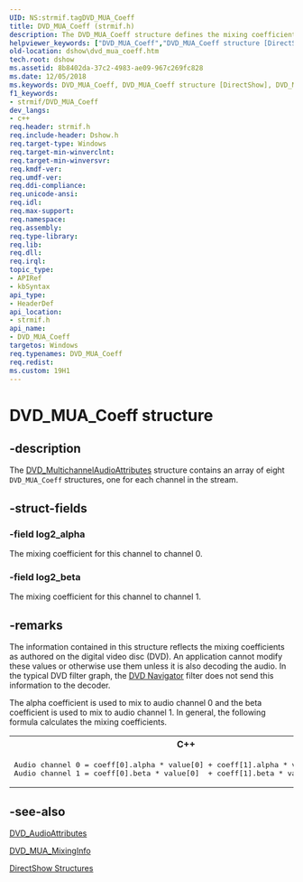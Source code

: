 ```yaml
---
UID: NS:strmif.tagDVD_MUA_Coeff
title: DVD_MUA_Coeff (strmif.h)
description: The DVD_MUA_Coeff structure defines the mixing coefficients for one channel in a multichannel audio stream. The DVD_MultichannelAudioAttributes structure contains an array of eight DVD_MUA_Coeff structures, one for each channel in the stream.
helpviewer_keywords: ["DVD_MUA_Coeff","DVD_MUA_Coeff structure [DirectShow]","DVD_MUA_CoeffStructure","dshow.dvd_mua_coeff","strmif/DVD_MUA_Coeff"]
old-location: dshow\dvd_mua_coeff.htm
tech.root: dshow
ms.assetid: 8b8402da-37c2-4983-ae09-967c269fc828
ms.date: 12/05/2018
ms.keywords: DVD_MUA_Coeff, DVD_MUA_Coeff structure [DirectShow], DVD_MUA_CoeffStructure, dshow.dvd_mua_coeff, strmif/DVD_MUA_Coeff
f1_keywords:
- strmif/DVD_MUA_Coeff
dev_langs:
- c++
req.header: strmif.h
req.include-header: Dshow.h
req.target-type: Windows
req.target-min-winverclnt: 
req.target-min-winversvr: 
req.kmdf-ver: 
req.umdf-ver: 
req.ddi-compliance: 
req.unicode-ansi: 
req.idl: 
req.max-support: 
req.namespace: 
req.assembly: 
req.type-library: 
req.lib: 
req.dll: 
req.irql: 
topic_type:
- APIRef
- kbSyntax
api_type:
- HeaderDef
api_location:
- strmif.h
api_name:
- DVD_MUA_Coeff
targetos: Windows
req.typenames: DVD_MUA_Coeff
req.redist: 
ms.custom: 19H1
---
```


# DVD_MUA_Coeff structure


## -description



The [DVD_MultichannelAudioAttributes](https://docs.microsoft.com/windows/desktop/api/strmif/ns-strmif-dvd_multichannelaudioattributes) structure contains an array of eight <code>DVD_MUA_Coeff</code> structures, one for each channel in the stream.




## -struct-fields




### -field log2_alpha

The mixing coefficient for this channel to channel 0.
          


### -field log2_beta

The mixing coefficient for this channel to channel 1.
          


## -remarks



The information contained in this structure reflects the mixing coefficients as authored on the digital video disc (DVD). An application cannot modify these values or otherwise use them unless it is also decoding the audio. In the typical DVD filter graph, the <a href="https://docs.microsoft.com/windows/desktop/DirectShow/dvd-navigator-filter">DVD Navigator</a> filter does not send this information to the decoder.

The alpha coefficient is used to mix to audio channel 0 and the beta coefficient is used to mix to audio channel 1. In general, the following formula calculates the mixing coefficients.

<div class="code"><span codelanguage="ManagedCPlusPlus"><table>
<tr>
<th>C++</th>
</tr>
<tr>
<td>
<pre>
Audio channel 0 = coeff[0].alpha * value[0] + coeff[1].alpha * value[1] + ... 
Audio channel 1 = coeff[0].beta * value[0]  + coeff[1].beta * value[1] + ... 
</pre>
</td>
</tr>
</table></span></div>



## -see-also




[DVD_AudioAttributes](https://docs.microsoft.com/windows/desktop/api/strmif/ns-strmif-dvd_audioattributes)



[DVD_MUA_MixingInfo](https://docs.microsoft.com/windows/desktop/api/strmif/ns-strmif-dvd_mua_mixinginfo)



<a href="https://docs.microsoft.com/windows/desktop/DirectShow/directshow-structures">DirectShow Structures</a>
 

 

